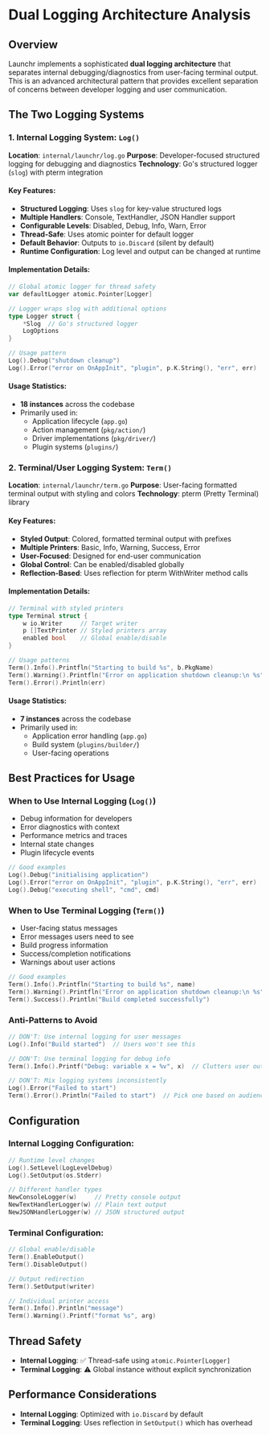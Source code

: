# Dual Logging Architecture Analysis

## Overview

Launchr implements a sophisticated **dual logging architecture** that separates internal debugging/diagnostics from user-facing terminal output. This is an advanced architectural pattern that provides excellent separation of concerns between developer logging and user communication.

## The Two Logging Systems

### 1. Internal Logging System: `Log()`

**Location**: `internal/launchr/log.go`
**Purpose**: Developer-focused structured logging for debugging and diagnostics
**Technology**: Go's structured logger (`slog`) with pterm integration

#### Key Features:
- **Structured Logging**: Uses `slog` for key-value structured logs
- **Multiple Handlers**: Console, TextHandler, JSON Handler support
- **Configurable Levels**: Disabled, Debug, Info, Warn, Error
- **Thread-Safe**: Uses atomic pointer for default logger
- **Default Behavior**: Outputs to `io.Discard` (silent by default)
- **Runtime Configuration**: Log level and output can be changed at runtime

#### Implementation Details:
```go
// Global atomic logger for thread safety
var defaultLogger atomic.Pointer[Logger]

// Logger wraps slog with additional options
type Logger struct {
    *Slog  // Go's structured logger
    LogOptions
}

// Usage pattern
Log().Debug("shutdown cleanup")
Log().Error("error on OnAppInit", "plugin", p.K.String(), "err", err)
```

#### Usage Statistics:
- **18 instances** across the codebase
- Primarily used in:
  - Application lifecycle (`app.go`)
  - Action management (`pkg/action/`)
  - Driver implementations (`pkg/driver/`)
  - Plugin systems (`plugins/`)

### 2. Terminal/User Logging System: `Term()`

**Location**: `internal/launchr/term.go`
**Purpose**: User-facing formatted terminal output with styling and colors
**Technology**: pterm (Pretty Terminal) library

#### Key Features:
- **Styled Output**: Colored, formatted terminal output with prefixes
- **Multiple Printers**: Basic, Info, Warning, Success, Error
- **User-Focused**: Designed for end-user communication
- **Global Control**: Can be enabled/disabled globally
- **Reflection-Based**: Uses reflection for pterm WithWriter method calls

#### Implementation Details:
```go
// Terminal with styled printers
type Terminal struct {
    w io.Writer     // Target writer
    p []TextPrinter // Styled printers array
    enabled bool    // Global enable/disable
}

// Usage patterns
Term().Info().Printfln("Starting to build %s", b.PkgName)
Term().Warning().Printfln("Error on application shutdown cleanup:\n %s", err)
Term().Error().Println(err)
```

#### Usage Statistics:
- **7 instances** across the codebase
- Primarily used in:
  - Application error handling (`app.go`)
  - Build system (`plugins/builder/`)
  - User-facing operations

## Best Practices for Usage

### When to Use Internal Logging (`Log()`)
- Debug information for developers
- Error diagnostics with context
- Performance metrics and traces  
- Internal state changes
- Plugin lifecycle events

```go
// Good examples
Log().Debug("initialising application")
Log().Error("error on OnAppInit", "plugin", p.K.String(), "err", err)
Log().Debug("executing shell", "cmd", cmd)
```

### When to Use Terminal Logging (`Term()`)
- User-facing status messages
- Error messages users need to see
- Build progress information
- Success/completion notifications
- Warnings about user actions

```go
// Good examples  
Term().Info().Printfln("Starting to build %s", name)
Term().Warning().Printfln("Error on application shutdown cleanup:\n %s", err)
Term().Success().Println("Build completed successfully")
```

### Anti-Patterns to Avoid
```go
// DON'T: Use internal logging for user messages
Log().Info("Build started")  // Users won't see this

// DON'T: Use terminal logging for debug info
Term().Info().Printf("Debug: variable x = %v", x)  // Clutters user output

// DON'T: Mix logging systems inconsistently
Log().Error("Failed to start")
Term().Error().Println("Failed to start")  // Pick one based on audience
```

## Configuration

### Internal Logging Configuration:
```go
// Runtime level changes
Log().SetLevel(LogLevelDebug)
Log().SetOutput(os.Stderr)

// Different handler types
NewConsoleLogger(w)     // Pretty console output
NewTextHandlerLogger(w) // Plain text output  
NewJSONHandlerLogger(w) // JSON structured output
```

### Terminal Configuration:
```go
// Global enable/disable
Term().EnableOutput()
Term().DisableOutput()

// Output redirection
Term().SetOutput(writer)

// Individual printer access
Term().Info().Println("message")
Term().Warning().Printf("format %s", arg)
```

## Thread Safety

- **Internal Logging**: ✅ Thread-safe using `atomic.Pointer[Logger]`
- **Terminal Logging**: ⚠️ Global instance without explicit synchronization

## Performance Considerations

- **Internal Logging**: Optimized with `io.Discard` by default
- **Terminal Logging**: Uses reflection in `SetOutput()` which has overhead